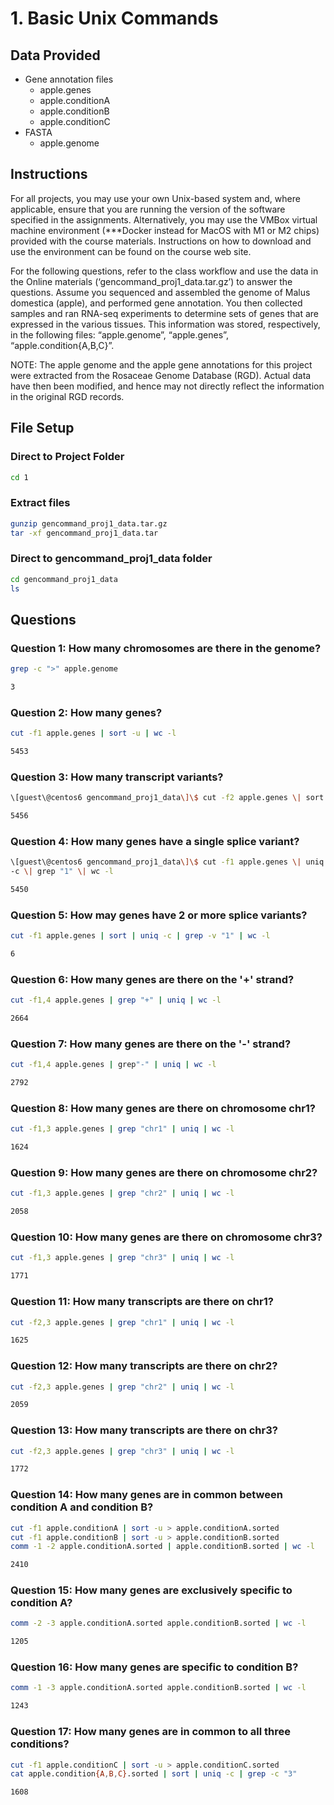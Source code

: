 # 1. Basic Unix Commands

## Data Provided

- Gene annotation files
    - apple.genes
    - apple.conditionA
    - apple.conditionB
    - apple.conditionC
- FASTA
    - apple.genome

## Instructions

For all projects, you may use your own Unix-based system and, where applicable, ensure that you are running the version of the software specified in the assignments. Alternatively, you may use the VMBox virtual machine environment (***Docker instead for MacOS with M1 or M2 chips) provided with the course materials. Instructions on how to download and use the environment can be found on the course web site. 

For the following questions, refer to the class workflow and use the data in the Online materials (‘gencommand_proj1_data.tar.gz’) to answer the questions. Assume you sequenced and assembled the genome of Malus domestica (apple), and performed gene annotation. You then collected samples and ran RNA-seq experiments to determine sets of genes that are expressed in the various tissues. This information was stored, respectively, in the following files: “apple.genome”, “apple.genes”, “apple.condition{A,B,C}”. 

NOTE: The apple genome and the apple gene annotations for this project were extracted from the Rosaceae Genome Database (RGD). Actual data have then been modified, and hence may not directly reflect the information in the original RGD records.

## File Setup

### Direct to Project Folder

```bash
cd 1
```

### Extract files

```bash
gunzip gencommand_proj1_data.tar.gz
tar -xf gencommand_proj1_data.tar
```

### Direct to gencommand_proj1_data folder

```bash
cd gencommand_proj1_data
ls
```

## Questions

### Question 1: How many chromosomes are there in the genome?

```bash
grep -c ">" apple.genome

3
```

### Question 2: How many genes?

```bash
cut -f1 apple.genes | sort -u | wc -l

5453
```

### Question 3: How many transcript variants?

```bash
\[guest\@centos6 gencommand_proj1_data\]\$ cut -f2 apple.genes \| sort -u \| wc -l

5456
```

### Question 4: How many genes have a single splice variant?

```bash
\[guest\@centos6 gencommand_proj1_data\]\$ cut -f1 apple.genes \| uniq
-c \| grep "1" \| wc -l

5450
```

### Question 5: How may genes have 2 or more splice variants?

```bash
cut -f1 apple.genes | sort | uniq -c | grep -v "1" | wc -l

6
```

### Question 6: How many genes are there on the '+' strand?

```bash
cut -f1,4 apple.genes | grep "+" | uniq | wc -l

2664
```

### Question 7: How many genes are there on the '-' strand?

```bash
cut -f1,4 apple.genes | grep"-" | uniq | wc -l

2792
```

### Question 8: How many genes are there on chromosome chr1?

```bash
cut -f1,3 apple.genes | grep "chr1" | uniq | wc -l

1624
```

### Question 9: How many genes are there on chromosome chr2?

```bash
cut -f1,3 apple.genes | grep "chr2" | uniq | wc -l

2058
```

### Question 10: How many genes are there on chromosome chr3?

```bash
cut -f1,3 apple.genes | grep "chr3" | uniq | wc -l

1771
```

### Question 11: How many transcripts are there on chr1?

```bash
cut -f2,3 apple.genes | grep "chr1" | uniq | wc -l

1625
```

### Question 12: How many transcripts are there on chr2?

```bash
cut -f2,3 apple.genes | grep "chr2" | uniq | wc -l

2059
```

### Question 13: How many transcripts are there on chr3?

```bash
cut -f2,3 apple.genes | grep "chr3" | uniq | wc -l

1772
```

### Question 14: How many genes are in common between condition A and condition B?

```bash
cut -f1 apple.conditionA | sort -u > apple.conditionA.sorted
cut -f1 apple.conditionB | sort -u > apple.conditionB.sorted
comm -1 -2 apple.conditionA.sorted | apple.conditionB.sorted | wc -l

2410
```

### Question 15: How many genes are exclusively specific to condition A?

```bash
comm -2 -3 apple.conditionA.sorted apple.conditionB.sorted | wc -l

1205
```

### Question 16: How many genes are specific to condition B?

```bash
comm -1 -3 apple.conditionA.sorted apple.conditionB.sorted | wc -l

1243
```

### Question 17: How many genes are in common to all three conditions?

```bash
cut -f1 apple.conditionC | sort -u > apple.conditionC.sorted
cat apple.condition{A,B,C}.sorted | sort | uniq -c | grep -c "3"

1608
```
